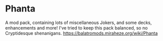 # Phanta

A mod pack, containing lots of miscellaneous Jokers, and some decks, enhancements and more! I've tried to keep this pack balanced, so no Cryptidesque shenanigans.
https://balatromods.miraheze.org/wiki/Phanta